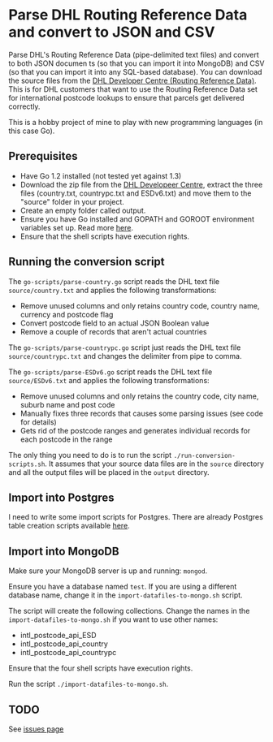 # Parse DHL Routing Reference Data and convert to JSON and CSV

Parse DHL's Routing Reference Data (pipe-delimited text files) and convert to both JSON documen ts (so that you can import it into MongoDB) and CSV (so that you can import it into any SQL-based database). You can download the source files from the [DHL Developer Centre (Routing Reference Data)](http://www.dhl.co.uk/content/gb/en/express/resource_centre/integrated_shipping_solutions/developer_download_centre1.html). This is for DHL customers that want to use the Routing Reference Data set for international postcode lookups to ensure that parcels get delivered correctly.

This is a hobby project of mine to play with new programming languages (in this case Go).

## Prerequisites

- Have Go 1.2 installed (not tested yet against 1.3)
- Download the zip file from the [DHL Developeer Centre]((http://www.dhl.co.uk/content/gb/en/express/resource_centre/integrated_shipping_solutions/developer_download_centre1.html)), extract the three files (country.txt, countrypc.txt and ESDv6.txt) and move them to the "source" folder in your project. 
- Create an empty folder called output.
- Ensure you have Go installed and GOPATH and GOROOT environment variables set up. Read more [here](http://golang.org/doc/install).
- Ensure that the shell scripts have execution rights.

## Running the conversion script

The `go-scripts/parse-country.go` script reads the DHL text file `source/country.txt` 
and applies the following transformations:
- Remove unused columns and only retains country code, country name, currency and postcode flag
- Convert postcode field to an actual JSON Boolean value
- Remove a couple of records that aren't actual countries

The `go-scripts/parse-countrypc.go` script just reads the DHL text file `source/countrypc.txt`
and changes the delimiter from pipe to comma.

The `go-scripts/parse-ESDv6.go` script reads the DHL text file `source/ESDv6.txt`
and applies the following transformations:
- Remove unused columns and only retains the country code, city name, suburb name and post code
- Manually fixes three records that causes some parsing issues (see code for details)
- Gets rid of the postcode ranges and generates individual records for each postcode in the range

The only thing you need to do is to run the script `./run-conversion-scripts.sh`. 
It assumes that your source data files are in the `source` directory and all the output files 
will be placed in the `output` directory.

## Import into Postgres

I need to write some import scripts for Postgres. There are already Postgres table creation
scripts available [here](https://github.com/leeprovoost/dhl-routing-reference-data-parser/tree/master/sql-scripts).

## Import into MongoDB

Make sure your MongoDB server is up and running: `mongod`.

Ensure you have a database named `test`. If you are using a different database name, change it in the `import-datafiles-to-mongo.sh` script.

The script will create the following collections. Change the names in the `import-datafiles-to-mongo.sh` if you want to use other names:
- intl_postcode_api_ESD
- intl_postcode_api_country
- intl_postcode_api_countrypc

Ensure that the four shell scripts have execution rights.

Run the script `./import-datafiles-to-mongo.sh`.

## TODO

See [issues page](https://github.com/leeprovoost/dhl-routing-reference-data-parser/issues)